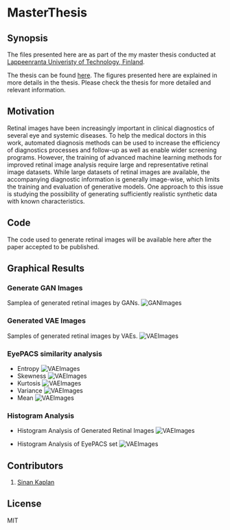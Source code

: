 # MasterThesis

## Synopsis

The files presented here are as part of the my master thesis conducted at [Lappeenranta Univeristy of Technology, Finland](https://www.lut.fi/).

The thesis can be found [here](http://www.doria.fi/handle/10024/143329). The figures presented here are explained in more details in the thesis. Please check the thesis for more detailed and relevant information. 

## Motivation

Retinal images have been increasingly important in clinical diagnostics of several eye and systemic diseases. To help the medical
doctors in this work, automated diagnosis methods can be used to increase the efficiency of diagnostics processes and follow-up as
well as enable wider screening programs. However, the training of advanced machine learning methods for improved retinal image
analysis require large and representative retinal image datasets. While large datasets of retinal images are available, the accompanying
diagnostic information is generally image-wise, which limits the training and evaluation of generative models. One approach
to this issue is studying the possibility of generating sufficiently realistic synthetic data with known characteristics. 


## Code 

The code used to generate retinal images will be available here after the paper accepted to be published. 

## Graphical Results
### Generate GAN Images
Samplea of generated retinal images by GANs.
![GANImages](figures/generated_gan_shuffle.png)
### Generated VAE Images
Samples of generated retinal images by VAEs.
![VAEImages](figures/vae_shuffle.png)
### EyePACS similarity analysis
* Entropy
![VAEImages](figures/thesis_1-1.png)
* Skewness
![VAEImages](figures/thesis_2-1.png)
* Kurtosis
![VAEImages](figures/thesis_3-1.png)
* Variance
![VAEImages](figures/thesis_4-1.png)
* Mean
![VAEImages](figures/thesis_5-1.png)
### Histogram Analysis
* Histogram Analysis of Generated Retinal Images
![VAEImages](figures/thesis_6-1.png)

* Histogram Analysis of EyePACS set
![VAEImages](figures/thesis_7-1.png)




## Contributors
1. [Sinan Kaplan](https://www.linkedin.com/in/kaplansinan/)

## License

MIT
